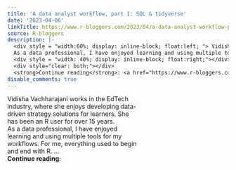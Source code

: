 ```yaml
---
title: 'A data analyst workflow, part 1: SQL & tidyverse'
date: '2023-04-06'
linkTitle: https://www.r-bloggers.com/2023/04/a-data-analyst-workflow-part-1-sql-tidyverse/
source: R-bloggers
description: |-
  <div style = "width:60%; display: inline-block; float:left; "> Vidisha Vachharajani works in the EdTech industry, where she enjoys developing data-driven strategy solutions for learners. She has been an R user for over 15 years.<br />
  As a data professional, I have enjoyed learning and using multiple tools for my workflows. For me, everything used to begin and end with R. ...</div>
  <div style = "width: 40%; display: inline-block; float:right;"></div>
  <div style="clear: both;"></div>
  <strong>Continue reading</strong>: <a href="https://www.r-bloggers.com/2023/04/a-data-analyst-workflow-part-1-sq ...
disable_comments: true
---
```

<div style = "width:60%; display: inline-block; float:left; "> Vidisha Vachharajani works in the EdTech industry, where she enjoys developing data-driven strategy solutions for learners. She has been an R user for over 15 years.<br />
As a data professional, I have enjoyed learning and using multiple tools for my workflows. For me, everything used to begin and end with R. ...</div>
<div style = "width: 40%; display: inline-block; float:right;"></div>
<div style="clear: both;"></div>
<strong>Continue reading</strong>: <a href="https://www.r-bloggers.com/2023/04/a-data-analyst-workflow-part-1-sq ...